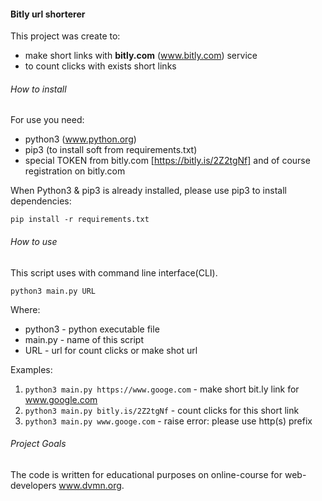 #### Bitly url shorterer

This project was create to:
 - make short links with **bitly.com** (www.bitly.com) service
 - to count clicks with exists short links 

###### How to install

For use you need:
- python3 (www.python.org)
- pip3 (to install soft from requirements.txt)
- special TOKEN from bitly.com [https://bitly.is/2Z2tgNf] and of course registration on bitly.com

When Python3 & pip3 is already installed, please use pip3 to install dependencies:

`pip install -r requirements.txt`

###### How to use

This script uses with command line interface(CLI).

`python3 main.py URL`

Where:
- python3 - python executable file
- main.py - name of this script
- URL - url for count clicks or make shot url

Examples:

1. `python3 main.py https://www.googe.com` - make short bit.ly link for www.google.com
2. `python3 main.py bitly.is/2Z2tgNf` - count clicks for this short link
3. `python3 main.py www.googe.com` - raise error: please use http(s) prefix

###### Project Goals

The code is written for educational purposes on online-course for web-developers www.dvmn.org.
